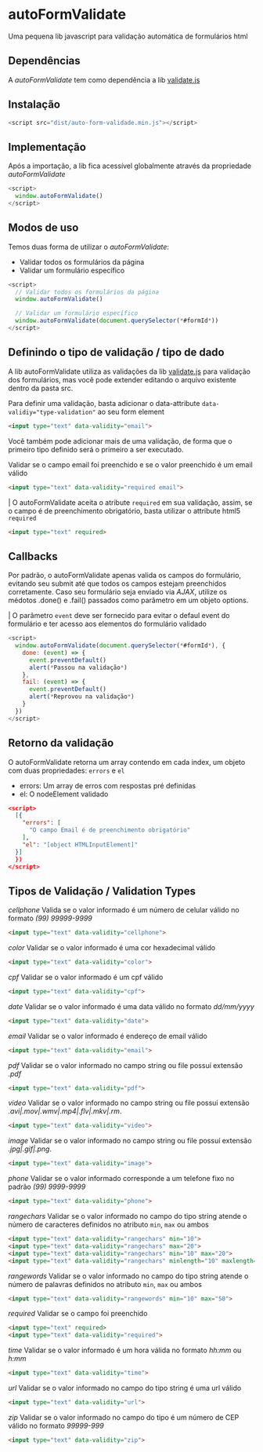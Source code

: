 # autoFormValidate
Uma pequena lib javascript para validação automática de formulários html

## Dependências
A *autoFormValidate* tem como dependência a lib [validate.js](https://github.com/diogolimafranco/validate.js)

## Instalação
```js
<script src="dist/auto-form-validade.min.js"></script>
```

## Implementação
Após a importação, a lib fica acessível globalmente através da propriedade *autoFormValidate*

```js
<script>
  window.autoFormValidate()
</script>
```
## Modos de uso
Temos duas forma de utilizar o *autoFormValidate*:
* Validar todos os formulários da página
* Validar um formulário específico

```js
<script>
  // Validar todos os formulários da página
  window.autoFormValidate()

  // Validar um formulário específico
  window.autoFormValidate(document.querySelector(*#formId*))
</script>
```

## Definindo o tipo de validação / tipo de dado
A lib autoFormValidate utiliza as validações da lib [validate.js](https://github.com/diogolimafranco/validate.js) para validação dos formulários, mas você pode extender editando o arquivo existente dentro da pasta src.

Para definir uma validação, basta adicionar o data-attribute `data-validiy="type-validation"` ao seu form element
```html
<input type="text" data-validity="email">
```

Você também pode adicionar mais de uma validação, de forma que o primeiro tipo definido será o primeiro a ser executado.

Validar se o campo email foi preenchido e se o valor preenchido é um email válido
```html
<input type="text" data-validity="required email">
```
| O autoFormValidate aceita o atribute `required` em sua validação, assim, se o campo é de preenchimento obrigatório, basta utilizar o attribute html5 `required`
```html
<input type="text" required>
```

## Callbacks
Por padrão, o autoFormValidate apenas valida os campos do formulário, evitando seu submit até que todos os campos estejam preenchidos corretamente. Caso seu formulário seja enviado via *AJAX*, utilize os médotos .done() e .fail() passados como parâmetro em um objeto options.

| O parâmetro `event` deve ser fornecido para evitar o defaul event do formulário e ter acesso aos elementos do formulário validado

```js
<script>
  window.autoFormValidate(document.querySelector(*#formId*), {
    done: (event) => {
      event.preventDefault()
      alert(*Passou na validação*) 
    },
    fail: (event) => {
      event.preventDefault()
      alert(*Reprovou na validação*)
    }
  })
</script>
```
## Retorno da validação
O autoFormValidate retorna um array contendo em cada index, um objeto com duas propriedades: `errors` e `el`

* errors:  Um array de erros com respostas pré definidas
* el: O nodeElement validado

```json
<script>
  [{
    "errors": [
      "O campo Email é de preenchimento obrigatório"
    ],
    "el": "[object HTMLInputElement]"
  }]
  })
</script>
```

## Tipos de Validação / Validation Types
*cellphone* Valida se o valor informado é um número de celular válido no formato *(99) 99999-9999*
```html
<input type="text" data-validity="cellphone">
```

*color* Validar se o valor informado é uma cor hexadecimal válido
```html
<input type="text" data-validity="color">
```

*cpf* Validar se o valor informado é um cpf válido
```html
<input type="text" data-validity="cpf">
```

*date* Validar se o valor informado é uma data válido no formato *dd/mm/yyyy*
```html
<input type="text" data-validity="date">
```

*email* Validar se o valor informado é endereço de email válido
```html
<input type="text" data-validity="email">
```

*pdf* Validar se o valor informado no campo string ou file possuí extensão *.pdf*
```html
<input type="text" data-validity="pdf">
```

*video* Validar se o valor informado no campo string ou file possuí extensão *.avi|.mov|.wmv|.mp4|.flv|.mkv|.rm*.
```html
<input type="text" data-validity="video">
```

*image* Validar se o valor informado no campo string ou file possuí extensão *.jpg|.gif|.png*.
```html
<input type="text" data-validity="image">
```

*phone* Validar se o valor informado corresponde a um telefone fixo no padrão *(99) 9999-9999*
```html
<input type="text" data-validity="phone">
```

*rangechars* Validar se o valor informado no campo do tipo string atende o número de caracteres definidos no atributo `min`, `max` ou ambos
```html
<input type="text" data-validity="rangechars" min="10">
<input type="text" data-validity="rangechars" max="20">
<input type="text" data-validity="rangechars" min="10" max="20">
<input type="text" data-validity="rangechars" minlength="10" maxlength="20">
```

*rangewords* Validar se o valor informado no campo do tipo string atende o número de palavras definidos no atributo `min`, `max` ou ambos
```html
<input type="text" data-validity="rangewords" min="10" max="50">
```

*required* Validar se o campo foi preenchido
```html
<input type="text" required>
<input type="text" data-validity="required">
```

*time* Validar se o valor informado é um hora válida no formato *hh:mm* ou *h:mm*
```html
<input type="text" data-validity="time">
```

*url* Validar se o valor informado no campo do tipo string é uma url válido
```html
<input type="text" data-validity="url">
```

*zip* Validar se o valor informado no campo do tipo é um número de CEP válido no formato *99999-999*
```html
<input type="text" data-validity="zip">
```